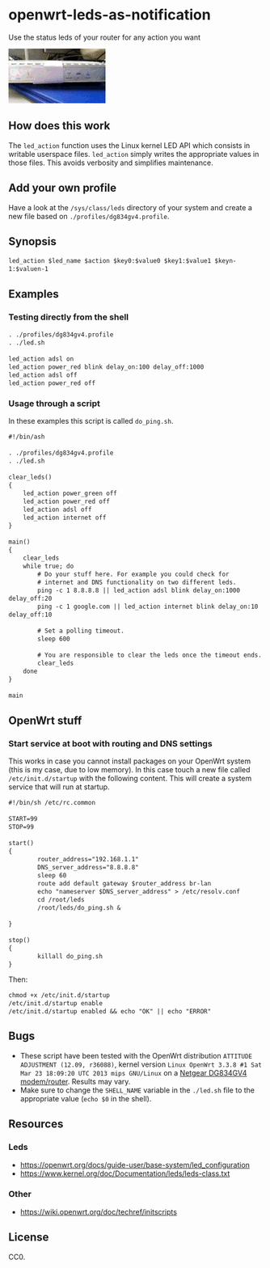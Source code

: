 # openwrt-leds-as-notification

Use the status leds of your router for any action you want

![DG834GV4 blinking leds](dg834gv4_leds.gif)

## How does this work

The `led_action` function uses the Linux kernel LED API which consists
in writable userspace files. `led_action` simply writes the appropriate
values in those files. This avoids verbosity and simplifies maintenance.

## Add your own profile

Have a look at the `/sys/class/leds` directory of your system and create a
new file based on `./profiles/dg834gv4.profile`.

## Synopsis

    led_action $led_name $action $key0:$value0 $key1:$value1 $keyn-1:$valuen-1

## Examples

### Testing directly from the shell

```
. ./profiles/dg834gv4.profile
. ./led.sh

led_action adsl on
led_action power_red blink delay_on:100 delay_off:1000
led_action adsl off
led_action power_red off
```

### Usage through a script

In these examples this script is called `do_ping.sh`.

```shell
#!/bin/ash

. ./profiles/dg834gv4.profile
. ./led.sh

clear_leds()
{
    led_action power_green off
    led_action power_red off
    led_action adsl off
    led_action internet off
}

main()
{
    clear_leds
    while true; do
        # Do your stuff here. For example you could check for
        # internet and DNS functionality on two different leds.
        ping -c 1 8.8.8.8 || led_action adsl blink delay_on:1000 delay_off:20
        ping -c 1 google.com || led_action internet blink delay_on:10 delay_off:10

        # Set a polling timeout.
        sleep 600

        # You are responsible to clear the leds once the timeout ends.
        clear_leds
    done
}

main
```

## OpenWrt stuff

### Start service at boot with routing and DNS settings

This works in case you cannot install packages on your OpenWrt system (this
is my case, due to low memory). In this case touch a new file called
`/etc/init.d/startup` with the following content. This will create a
system service that will run at startup.

```shell
#!/bin/sh /etc/rc.common

START=99
STOP=99

start()
{
        router_address="192.168.1.1"
        DNS_server_address="8.8.8.8"
        sleep 60
        route add default gateway $router_address br-lan
        echo "nameserver $DNS_server_address" > /etc/resolv.conf
        cd /root/leds
        /root/leds/do_ping.sh &

}

stop()
{
        killall do_ping.sh
}
```

Then:

    chmod +x /etc/init.d/startup
    /etc/init.d/startup enable
    /etc/init.d/startup enabled && echo "OK" || echo "ERROR"

## Bugs

- These script have been tested with the OpenWrt distribution `ATTITUDE
  ADJUSTMENT (12.09, r36088)`, kernel version `Linux OpenWrt 3.3.8 #1 Sat
  Mar 23 18:09:20 UTC 2013 mips GNU/Linux` on a [Netgear DG834GV4
  modem/router](https://wikidevi.com/wiki/Netgear_DG834Gv4). Results may
  vary.
- Make sure to change the `SHELL_NAME` variable in the `./led.sh` file to
  the appropriate value (`echo $0` in the shell).

## Resources

### Leds

- https://openwrt.org/docs/guide-user/base-system/led_configuration
- https://www.kernel.org/doc/Documentation/leds/leds-class.txt

### Other

- https://wiki.openwrt.org/doc/techref/initscripts

## License

CC0.
